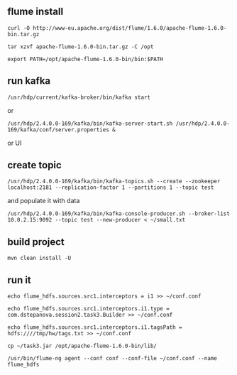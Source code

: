 flume install
-------------

`curl -O http://www-eu.apache.org/dist/flume/1.6.0/apache-flume-1.6.0-bin.tar.gz`


`tar xzvf apache-flume-1.6.0-bin.tar.gz -C /opt`


`export PATH=/opt/apache-flume-1.6.0-bin/bin:$PATH`


run kafka
---------

`/usr/hdp/current/kafka-broker/bin/kafka start`


or


`/usr/hdp/2.4.0.0-169/kafka/bin/kafka-server-start.sh /usr/hdp/2.4.0.0-169/kafka/conf/server.properties &`


or UI


create topic
------------

`/usr/hdp/2.4.0.0-169/kafka/bin/kafka-topics.sh --create --zookeeper localhost:2181 --replication-factor 1 --partitions 1 --topic test`

and populate it with data

`/usr/hdp/2.4.0.0-169/kafka/bin/kafka-console-producer.sh --broker-list 10.0.2.15:9092 --topic test --new-producer < ~/small.txt`


build project
-------------

`mvn clean install -U`


run it
------

`echo flume_hdfs.sources.src1.interceptors = i1 >> ~/conf.conf`


`echo flume_hdfs.sources.src1.interceptors.i1.type = com.dstepanova.session2.task3.Builder >> ~/conf.conf`


`echo flume_hdfs.sources.src1.interceptors.i1.tagsPath = hdfs:////tmp/hw/tags.txt >> ~/conf.conf`


`cp ~/task3.jar /opt/apache-flume-1.6.0-bin/lib/`


`/usr/bin/flume-ng agent --conf conf --conf-file ~/conf.conf --name flume_hdfs`


